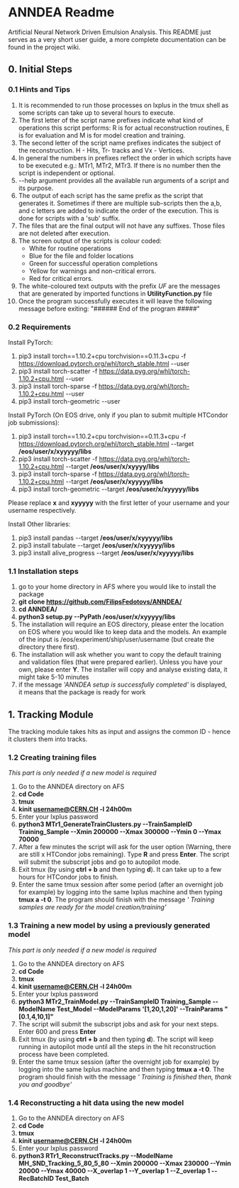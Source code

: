 # ANNDEA Readme
Artificial Neural Network Driven Emulsion Analysis.
This README just serves as a very short user guide, a more complete documentation can be found in the project wiki.

## 0. Initial Steps
### 0.1 Hints and Tips
1) It is recommended to run those processes on lxplus in the tmux shell as some scripts can take up to several hours to execute.
2) The first letter of the script name prefixes indicate what kind of operations this script performs: R is for actual reconstruction routines, E is for evaluation and M is for model creation and training.
3) The second letter of the script name prefixes indicates the subject of the reconstruction. H - Hits, Tr- tracks and Vx - Vertices.
4) In general the numbers in prefixes reflect the order in which scripts have to be executed e.g.: MTr1, MTr2, MTr3. If there is no number then the script is independent or optional.
4) --help argument provides all the available run arguments of a script and its purpose.
5) The output of each script has the same prefix as the script that generates it. Sometimes if there are multiple sub-scripts then the a,b, and c letters are added to indicate the order of the execution. This is done for scripts with a 'sub' suffix.
6) The files that are the final output will not have any suffixes.
   Those files are not deleted after execution. 
7) The screen output of the scripts is colour coded: 
   - White for routine operations
   - Blue for the file and folder locations
   - Green for successful operation completions
   - Yellow for warnings and non-critical errors.
   - Red for critical errors.
8) The white-coloured text outputs with the prefix *UF* are the messages that are generated by imported functions in **UtilityFunction.py** file
9) Once the program successfully executes it will leave the following message before exiting: 
   "###### End of the program #####"

### 0.2 Requirements
Install PyTorch: 
1) pip3 install torch==1.10.2+cpu torchvision==0.11.3+cpu -f https://download.pytorch.org/whl/torch_stable.html --user
2) pip3 install torch-scatter -f https://data.pyg.org/whl/torch-1.10.2+cpu.html --user
3) pip3 install torch-sparse -f https://data.pyg.org/whl/torch-1.10.2+cpu.html --user
4) pip3 install torch-geometric --user

Install PyTorch (On EOS drive, only if you plan to submit multiple HTCondor job submissions): 
1) pip3 install torch==1.10.2+cpu torchvision==0.11.3+cpu -f https://download.pytorch.org/whl/torch_stable.html --target **/eos/user/x/xyyyyy/libs**
2) pip3 install torch-scatter -f https://data.pyg.org/whl/torch-1.10.2+cpu.html --target **/eos/user/x/xyyyy/libs**
3) pip3 install torch-sparse -f https://data.pyg.org/whl/torch-1.10.2+cpu.html --target **/eos/user/x/xyyyyy/libs**
4) pip3 install torch-geometric --target **/eos/user/x/xyyyyy/libs**

Please replace **x** and **xyyyyy** with the first letter of your username and your username respectively.

Install Other libraries:
1) pip3 install pandas --target **/eos/user/x/xyyyyy/libs**
2) pip3 install tabulate --target **/eos/user/x/xyyyyy/libs**
3) pip3 install alive_progress --target **/eos/user/x/xyyyyy/libs**

### 1.1 Installation steps
1) go to your home directory in AFS where you would like to install the package
2) **git clone https://github.com/FilipsFedotovs/ANNDEA/**
3) **cd ANNDEA/**
4) **python3 setup.py --PyPath /eos/user/x/xyyyyy/libs**
5) The installation will require an EOS directory, please enter the location on EOS where you would like to keep data and the models. An example of the input is /eos/experiment/ship/user/username (but create the directory there first).
6) The installation will ask whether you want to copy the default training and validation files (that were prepared earlier). Unless you have your own, please enter **Y**.     The installer will copy and analyse existing data, it might take 5-10 minutes
7) if the message *'ANNDEA setup is successfully completed'* is displayed, it means that the package is ready for work

## 1. Tracking Module
The tracking module takes hits as input and assigns the common ID - hence it clusters them into tracks.

### 1.2 Creating training files 
*This part is only needed if a new model is required*
1) Go to the ANNDEA directory on AFS
2) **cd Code**
3) **tmux**
4) **kinit username@CERN.CH -l 24h00m**
5) Enter your lxplus password
6) **python3 MTr1_GenerateTrainClusters.py --TrainSampleID Training_Sample --Xmin 200000 --Xmax 300000 --Ymin 0 --Ymax 70000**
7) After a few minutes the script will ask for the user option (Warning, there are still x HTCondor jobs remaining). Type **R** and press **Enter**. The script will submit the subscript jobs and go to autopilot mode.
8) Exit tmux (by using **ctrl + b** and then typing  **d**). It can take up to a few hours for HTCondor jobs to finish.
9) Enter the same tmux session after some period (after an overnight job for example) by logging into the same lxplus machine and then typing  **tmux a -t 0**. The program should finish with the message *' Training samples are ready for the model creation/training'*

### 1.3 Training a new model by using a previously generated model
*This part is only needed if a new model is required*
1) Go to the ANNDEA directory on AFS
2) **cd Code**
3) **tmux**
4) **kinit username@CERN.CH -l 24h00m**
5) Enter your lxplus password
6) **python3 MTr2_TrainModel.py --TrainSampleID Training_Sample --ModelName Test_Model --ModelParams '[1,20,1,20]' --TrainParams "[0.1,4,10,1]"**
7) The script will submit the subscript jobs and ask for your next steps. Enter 600 and press **Enter**
8) Exit tmux (by using **ctrl + b** and then typing  **d**). The script will keep running in autopilot mode until all the steps in the hit reconstruction process have been completed.
9) Enter the same tmux session (after the overnight job for example) by logging into the same lxplus machine and then typing  **tmux a -t 0**. The program should finish with the message *' Training is finished then, thank you and goodbye'*

### 1.4 Reconstructing a hit data using the new model 
1) Go to the ANNDEA directory on AFS
2) **cd Code**
3) **tmux**
4) **kinit username@CERN.CH -l 24h00m**
5) Enter your lxplus password
6) **python3 RTr1_ReconstructTracks.py --ModelName MH_SND_Tracking_5_80_5_80 --Xmin 200000 --Xmax 230000 --Ymin 20000 --Ymax 40000 --X_overlap 1 --Y_overlap 1 --Z_overlap 1 --RecBatchID Test_Batch**

